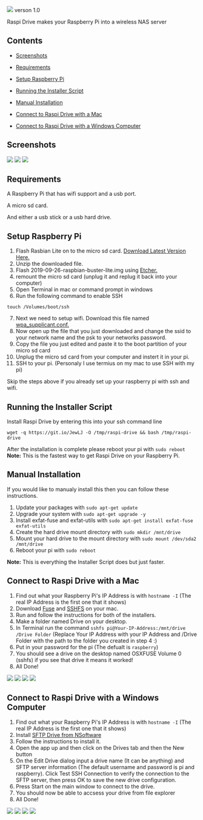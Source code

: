 ![](https://i.ibb.co/WBKdLVj/68747470733a2f2f692e696d6775722e636f6d2f78654b443933702e706e67.png)
                                                                                               verson 1.0

Raspi Drive makes your Raspberry Pi into a wireless NAS server


## Contents
 - [Screenshots](#screenshots)
 
 - [Requirements](#requirements)

 - [Setup Raspberry Pi](#setup-raspberry-pi)
 
 - [Running the Installer Script](#running-the-installer-script)
 
 - [Manual Installation](#manual-installation)
 
 - [Connect to Raspi Drive with a Mac](#connect-to-raspi-drive-with-a-mac)
 
 - [Connect to Raspi Drive with a Windows Computer](#connect-to-raspi-drive-with-a-windows-computer)

## Screenshots
![](https://i.ibb.co/3msg6wz/Screen-Shot-2019-11-10-at-12-28-10-AM.png)
![](https://i.ibb.co/N7g33XW/Screen-Shot-2019-11-10-at-12-31-24-AM.png)
![](https://i.ibb.co/74G0d0d/Screen-Shot-2019-11-10-at-12-34-39-AM.png)

## Requirements
A Raspberry Pi that has wifi support and a usb port.

A micro sd card.

And either a usb stick or a usb hard drive.

## Setup Raspberry Pi
1. Flash Rasbian Lite on to the micro sd card. [Download Latest Version Here.](https://downloads.raspberrypi.org/raspbian_lite_latest)
2. Unzip the downloaded file.
3. Flash 2019-09-26-raspbian-buster-lite.img using [Etcher.](https://www.balena.io/etcher/)
4. remount the micro sd card (unplug it and replug it back into your computer)
5. Open Terminal in mac or command prompt in windows
6. Run the following command to enable SSH 
```
touch /Volumes/boot/ssh
```
7. Next we need to setup wifi.  Download this file named [wpa_supplicant.conf.](https://drive.google.com/file/d/1ctRdIoTdO74fUpxSAeHl0eQM0E_b64jK/view?usp=sharing) 
8. Now open up the file that you just downloaded and change the ssid to your network name
and the psk to your networks password.
9. Copy the file you just edited and paste it to the boot partition of your micro sd card
10. Unplug the micro sd card from your computer and instert it in your pi.
11. SSH to your pi. (Personaly I use termius on my mac to use SSH with my pi) 

Skip the steps above if you already set up your raspberry pi with ssh and wifi.

## Running the Installer Script
Install Raspi Drive by entering this into your ssh command line
```
wget -q https://git.io/JewLJ -O /tmp/raspi-drive && bash /tmp/raspi-drive
```
After the installation is complete please reboot your pi with ```sudo reboot```
**Note:** This is the fastest way to get Raspi Drive on your Raspberry Pi.


## Manual Installation
If you would like to manualy install this then you can follow these instructions.
1. Update your packages with ```sudo apt-get update```
2. Upgrade your system with ```sudo apt-get upgrade -y```
3. Install exfat-fuse and exfat-utils with ```sudo apt-get install exfat-fuse exfat-utils```
4. Create the hard drive mount directory with ```sudo mkdir /mnt/drive```
5. Mount your hard drive to the mount directory with ```sudo mount /dev/sda2 /mnt/drive```
6. Reboot your pi with ```sudo reboot```

**Note:** This is everything the Installer Script does but just faster.

## Connect to Raspi Drive with a Mac
1. Find out what your Raspberry Pi's IP Address is with ```hostname -I``` (The real IP Address is the first one that it shows)
2. Download [Fuse](https://github.com/osxfuse/osxfuse/releases/download/osxfuse-3.10.3/osxfuse-3.10.3.dmg) and [SSHFS](https://github.com/osxfuse/sshfs/releases/download/osxfuse-sshfs-2.5.0/sshfs-2.5.0.pkg) on your mac.
3. Run and follow the instructions for both of the installers.
4. Make a folder named Drive on your desktop.
5. In Terminal run the command ```sshfs pi@Your-IP-Address:/mnt/drive /Drive Folder``` (Replace Your IP Address with your IP Address and /Drive Folder with the path to the folder you created in step 4 :)
6. Put in your password for the pi (The defualt is ```raspberry```)
7. You should see a drive on the desktop named OSXFUSE Volume 0 (sshfs) if you see that drive it means it worked!
8. All Done!

![](https://i.ibb.co/S78KRm5/Screen-Shot-2019-11-10-at-8-47-54-PM.png)
![](https://i.ibb.co/KWD22Kn/Screen-Shot-2019-11-10-at-8-48-30-PM.png)
![](https://i.ibb.co/cFmnJjb/Screen-Shot-2019-11-10-at-8-46-01-PM.png)
![](https://i.ibb.co/gFXzQmT/Screen-Shot-2019-11-10-at-8-48-56-PM.png)

## Connect to Raspi Drive with a Windows Computer
1. Find out what your Raspberry Pi's IP Address is with ```hostname -I``` (The real IP Address is the first one that it shows)
2. Install [SFTP Drive from NSoftware](https://s3.amazonaws.com/nsoftware/builds%2Ffree%2FNDX2-A%2Fsetup.exe?X-Amz-Algorithm=AWS4-HMAC-SHA256&X-Amz-Credential=AKIAYMML7DAHMGYTX3VA%2F20191111%2Fus-east-1%2Fs3%2Faws4_request&X-Amz-Date=20191111T013336Z&X-Amz-Expires=172800&X-Amz-SignedHeaders=host&X-Amz-Signature=d981cc9e96b32c0b73aec570f4229ef8e5b71f8151f0e6ecd0d862f5f5b8d356&response-content-disposition=%3B%20filename%3DSFTPDriveV2.exe)
3. Follow the instructions to install it.
4. Open the app up and then click on the Drives tab and then the New button
5. On the Edit Drive dialog input a drive name (It can be anything) and SFTP server information (The default username and password is pi and raspberry). Click Test SSH Connection to verify the connection to the SFTP server, then press OK to save the new drive configuration.
7. Press Start on the main window to connect to the drive.
8. You should now be able to accsess your drive from file explorer
9. All Done!

![](https://i.ibb.co/6rJ9WmW/sftpdrive-new-drive.png)
![](https://i.ibb.co/tsgydrK/sftpdrive-new-drive-details.png)
![](https://i.ibb.co/fCvcdNY/sftpdrive-new-drive-start.png)
![](https://i.ibb.co/kDy5fKm/sftpdrive-new-drive-explorer.png)
